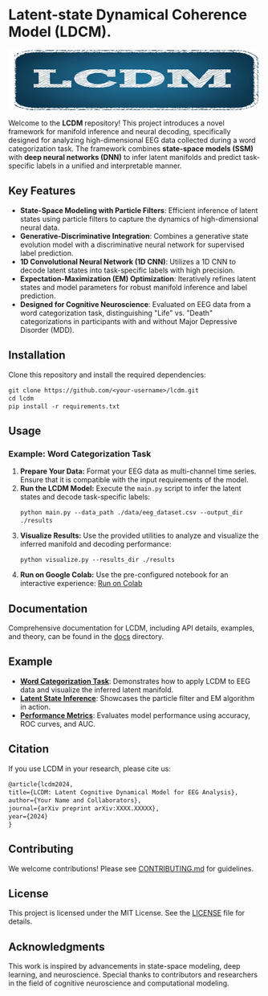 <h1>Latent-state Dynamical Coherence Model (LDCM).</h1>
<img src="Img/Picture.png" alt="LCDM Picture" height="120" width="600">
<p>
    Welcome to the <strong>LCDM</strong> repository! This project introduces a novel framework for manifold inference and neural decoding,
    specifically designed for analyzing high-dimensional EEG data collected during a word categorization task. The framework combines
    <strong>state-space models (SSM)</strong> with <strong>deep neural networks (DNN)</strong> to infer latent manifolds and predict task-specific labels
    in a unified and interpretable manner.
</p>

<h2>Key Features</h2>
<ul>
    <li><strong>State-Space Modeling with Particle Filters</strong>: Efficient inference of latent states using particle filters to capture the dynamics of high-dimensional neural data.</li>
    <li><strong>Generative-Discriminative Integration</strong>: Combines a generative state evolution model with a discriminative neural network for supervised label prediction.</li>
    <li><strong>1D Convolutional Neural Network (1D CNN)</strong>: Utilizes a 1D CNN to decode latent states into task-specific labels with high precision.</li>
    <li><strong>Expectation-Maximization (EM) Optimization</strong>: Iteratively refines latent states and model parameters for robust manifold inference and label prediction.</li>
    <li><strong>Designed for Cognitive Neuroscience</strong>: Evaluated on EEG data from a word categorization task, distinguishing "Life" vs. "Death" categorizations in participants with and without Major Depressive Disorder (MDD).</li>
</ul>

<h2>Installation</h2>
<p>Clone this repository and install the required dependencies:</p>
<pre><code>git clone https://github.com/&lt;your-username&gt;/lcdm.git
cd lcdm
pip install -r requirements.txt</code></pre>

<h2>Usage</h2>
<h3>Example: Word Categorization Task</h3>
<ol>
    <li><strong>Prepare Your Data:</strong> Format your EEG data as multi-channel time series. Ensure that it is compatible with the input requirements of the model.</li>
    <li><strong>Run the LCDM Model:</strong> Execute the <code>main.py</code> script to infer the latent states and decode task-specific labels:
        <pre><code>python main.py --data_path ./data/eeg_dataset.csv --output_dir ./results</code></pre>
    </li>
    <li><strong>Visualize Results:</strong> Use the provided utilities to analyze and visualize the inferred manifold and decoding performance:
        <pre><code>python visualize.py --results_dir ./results</code></pre>
    </li>
    <li><strong>Run on Google Colab:</strong> Use the pre-configured notebook for an interactive experience:
        <a href="https://colab.research.google.com/github/&lt;your-username&gt;/lcdm/blob/main/examples/lcdm_colab.ipynb" target="_blank">Run on Colab</a>
    </li>
</ol>

<h2>Documentation</h2>
<p>
    Comprehensive documentation for LCDM, including API details, examples, and theory, can be found in the <a href="Docs/">docs</a> directory.
</p>

<h2>Example</h2>
<ul>
    <li><a href="examples/word_categorization_task.ipynb"><strong>Word Categorization Task</strong></a>: Demonstrates how to apply LCDM to EEG data and visualize the inferred latent manifold.</li>
    <li><a href="examples/latent_state_inference.ipynb"><strong>Latent State Inference</strong></a>: Showcases the particle filter and EM algorithm in action.</li>
    <li><a href="examples/performance_metrics.ipynb"><strong>Performance Metrics</strong></a>: Evaluates model performance using accuracy, ROC curves, and AUC.</li>
</ul>

<h2>Citation</h2>
<p>If you use LCDM in your research, please cite us:</p>
<pre><code>@article{lcdm2024,
title={LCDM: Latent Cognitive Dynamical Model for EEG Analysis},
author={Your Name and Collaborators},
journal={arXiv preprint arXiv:XXXX.XXXXX},
year={2024}
}</code></pre>

<h2>Contributing</h2>
<p>We welcome contributions! Please see <a href="CONTRIBUTING.md">CONTRIBUTING.md</a> for guidelines.</p>

<h2>License</h2>
<p>
    This project is licensed under the MIT License. See the <a href="LICENSE">LICENSE</a> file for details.
</p>

<h2>Acknowledgments</h2>
<p>
    This work is inspired by advancements in state-space modeling, deep learning, and neuroscience.
    Special thanks to contributors and researchers in the field of cognitive neuroscience and computational modeling.
</p>
